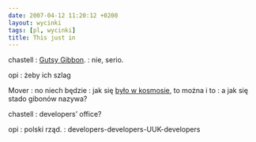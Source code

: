 ```yaml
---
date: 2007-04-12 11:20:12 +0200
layout: wycinki
tags: [pl, wycinki]
title: This just in
---
```


chastell
: [Gutsy Gibbon](https://lists.ubuntu.com/archives/ubuntu-devel-announce/2007-April/000276.html 'następne Ubuntu, tak').
: nie, serio.

opi
: żeby ich szlag

Mover
: no niech będzie
: jak się [było w kosmosie](http://pl.wikipedia.org/wiki/Mark_Shuttleworth 'Marek Sz. był'), to można i to
: a jak się stado gibonów nazywa?

chastell
: developers’ office?

opi
: polski rząd.
: developers-developers-UUK-developers
